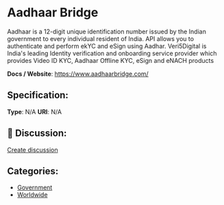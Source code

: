 # Aadhaar Bridge


Aadhaar is a 12-digit unique identification number issued by the Indian government to every individual resident of India.  API allows you to authenticate and perform ekYC and eSign using Aadhar. Veri5Digital is India's leading Identity verification and onboarding service provider which provides Video ID KYC, Aadhaar Offline KYC, eSign and eNACH products

**Docs / Website**: https://www.aadhaarbridge.com/

## Specification:
**Type**:  N/A 
**URI**:  N/A 

## 💬 Discussion:
[Create discussion](https://github.com/apis-list/apis-list/discussions/new)

## Categories:
- [Government](https://github.com/apis-list/apis-list#government)
- [Worldwide](https://github.com/apis-list/apis-list#worldwide)



